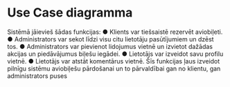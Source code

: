 #  Use Case diagramma

Sistēmā jāievieš šādas funkcijas:
●	Klients var tiešsaistē rezervēt aviobiļeti.
●	Administrators var sekot līdzi visu citu lietotāju pasūtījumiem un dzēst tos.
●	Administrators var pievienot lidojumus vietnē un izvietot dažādas akcijas un piedāvājumus biļešu iegādei.
●	Lietotājs var izveidot savu profilu vietnē.
●	Lietotājs var atstāt komentārus vietnē. Šīs funkcijas ļaus izveidot pilnīgu sistēmu aviobiļešu pārdošanai un to pārvaldībai gan no klientu, gan administrators puses
